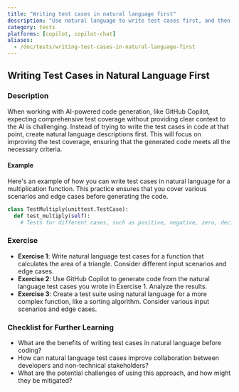 ```yaml
---
title: "Writing test cases in natural language first"
description: "Use natural language to write test cases first, and then use GitHub Copilot to generate code to improve test coverage."
category: tests
platforms: [copilot, copilot-chat]
aliases:
  - /doc/tests/writing-test-cases-in-natural-language-first
---
```


## Writing Test Cases in Natural Language First

### Description

When working with AI-powered code generation, like GitHub Copilot, expecting comprehensive test coverage without providing clear context to the AI is challenging. Instead of trying to write the test cases in code at that point, create natural language descriptions first. This will focus on improving the test coverage, ensuring that the generated code meets all the necessary criteria.

#### Example

Here's an example of how you can write test cases in natural language for a multiplication function. This practice ensures that you cover various scenarios and edge cases before generating the code.

```py
class TestMultiply(unittest.TestCase):
  def test_multiply(self): 
    # Tests for different cases, such as positive, negative, zero, decimal, and non-integer inputs
```

### Exercise

- **Exercise 1**: Write natural language test cases for a function that calculates the area of a triangle. Consider different input scenarios and edge cases.
- **Exercise 2**: Use GitHub Copilot to generate code from the natural language test cases you wrote in Exercise 1. Analyze the results.
- **Exercise 3**: Create a test suite using natural language for a more complex function, like a sorting algorithm. Consider various input scenarios and edge cases.

### Checklist for Further Learning

- What are the benefits of writing test cases in natural language before coding?
- How can natural language test cases improve collaboration between developers and non-technical stakeholders?
- What are the potential challenges of using this approach, and how might they be mitigated?

